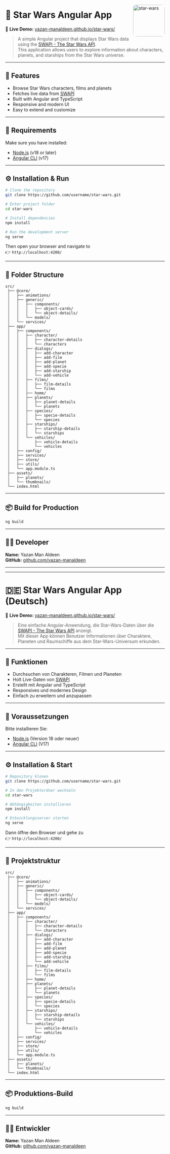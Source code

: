 <img alt="star-wars" style="margin-top: 24px; float: right; width: 100px; border-radius: 10%;" src="src/assets/app-logo.png">

# 🌌 Star Wars Angular App

🔗 **Live Demo:** [yazan-manaldeen.github.io/star-wars/](https://yazan-manaldeen.github.io/star-wars/)

> A simple Angular project that displays Star Wars data using the [SWAPI - The Star Wars API](https://swapi.dev/).  
> This application allows users to explore information about characters, planets, and starships from the Star Wars universe.

---

## 🚀 Features

- Browse Star Wars characters, films and planets
- Fetches live data from [SWAPI](https://swapi.dev/)
- Built with Angular and TypeScript
- Responsive and modern UI
- Easy to extend and customize

---

## 🧰 Requirements

Make sure you have installed:

- [Node.js](https://nodejs.org/) (v18 or later)
- [Angular CLI](https://angular.io/cli) (v17)

---

## ⚙️ Installation & Run

```bash
# Clone the repository
git clone https://github.com/username/star-wars.git

# Enter project folder
cd star-wars

# Install dependencies
npm install

# Run the development server
ng serve
```

Then open your browser and navigate to  
👉 `http://localhost:4200/`

---

## 🧩 Folder Structure

```text
src/
 ├── @core/
 │   ├── animations/
 │   ├── generic/
 │   │   ├── components/
 │   │   │   ├── object-cards/
 │   │   │   └── object-details/
 │   │   └── models/
 │   └── services/
 ├── app/
 │   ├── components/
 │   │   ├── character/
 │   │   │   ├── character-details
 │   │   │   └── characters
 │   │   ├── dialogs/
 │   │   │   ├── add-character
 │   │   │   ├── add-film
 │   │   │   ├── add-planet
 │   │   │   ├── add-specie
 │   │   │   ├── add-starship
 │   │   │   └── add-vehicle
 │   │   ├── films/
 │   │   │   ├── film-details
 │   │   │   └── films
 │   │   ├── home/
 │   │   ├── planets/
 │   │   │   ├── planet-details
 │   │   │   └── planets
 │   │   ├── species/
 │   │   │   ├── specie-details
 │   │   │   └── species
 │   │   ├── starships/
 │   │   │   ├── starship-details
 │   │   │   └── starships
 │   │   └── vehicles/
 │   │       ├── vehicle-details
 │   │       └── vehicles
 │   ├── config/
 │   ├── services/
 │   ├── store/
 │   ├── utils/
 │   └── app.module.ts
 ├── assets/
 │   ├── planets/
 │   └── thumbnails/
 └── index.html
```

---

## 📦 Build for Production

```bash
ng build
```

---

## 👨‍💻 Developer

**Name:** Yazan Man Aldeen    
**GitHub:** [github.com/yazan-manaldeen](https://github.com/yazan-manaldeen)

---

---

# 🇩🇪 Star Wars Angular App (Deutsch)

🔗 **Live Demo:** [yazan-manaldeen.github.io/star-wars/](https://yazan-manaldeen.github.io/star-wars/)

> Eine einfache Angular-Anwendung, die Star-Wars-Daten über die [SWAPI - The Star Wars API](https://swapi.dev/) anzeigt.  
> Mit dieser App können Benutzer Informationen über Charaktere, Planeten und Raumschiffe aus dem Star-Wars-Universum erkunden.

---

## 🚀 Funktionen

- Durchsuchen von Charakteren, Filmen und Planeten
- Holt Live-Daten von [SWAPI](https://swapi.dev/)
- Erstellt mit Angular und TypeScript
- Responsives und modernes Design
- Einfach zu erweitern und anzupassen

---

## 🧰 Voraussetzungen

Bitte installieren Sie:

- [Node.js](https://nodejs.org/) (Version 18 oder neuer)
- [Angular CLI](https://angular.io/cli) (V17)

---

## ⚙️ Installation & Start

```bash
# Repository klonen
git clone https://github.com/username/star-wars.git

# In den Projektordner wechseln
cd star-wars

# Abhängigkeiten installieren
npm install

# Entwicklungsserver starten
ng serve
```

Dann öffne den Browser und gehe zu  
👉 `http://localhost:4200/`

---

## 🧩 Projektstruktur

```text
src/
 ├── @core/
 │   ├── animations/
 │   ├── generic/
 │   │   ├── components/
 │   │   │   ├── object-cards/
 │   │   │   └── object-details/
 │   │   └── models/
 │   └── services/
 ├── app/
 │   ├── components/
 │   │   ├── character/
 │   │   │   ├── character-details
 │   │   │   └── characters
 │   │   ├── dialogs/
 │   │   │   ├── add-character
 │   │   │   ├── add-film
 │   │   │   ├── add-planet
 │   │   │   ├── add-specie
 │   │   │   ├── add-starship
 │   │   │   └── add-vehicle
 │   │   ├── films/
 │   │   │   ├── film-details
 │   │   │   └── films
 │   │   ├── home/
 │   │   ├── planets/
 │   │   │   ├── planet-details
 │   │   │   └── planets
 │   │   ├── species/
 │   │   │   ├── specie-details
 │   │   │   └── species
 │   │   ├── starships/
 │   │   │   ├── starship-details
 │   │   │   └── starships
 │   │   └── vehicles/
 │   │       ├── vehicle-details
 │   │       └── vehicles
 │   ├── config/
 │   ├── services/
 │   ├── store/
 │   ├── utils/
 │   └── app.module.ts
 ├── assets/
 │   ├── planets/
 │   └── thumbnails/
 └── index.html
```

---

## 📦 Produktions-Build

```bash
ng build
```

---

## 👨‍💻 Entwickler

**Name:** Yazan Man Aldeen    
**GitHub:** [github.com/yazan-manaldeen](https://github.com/yazan-manaldeen)
